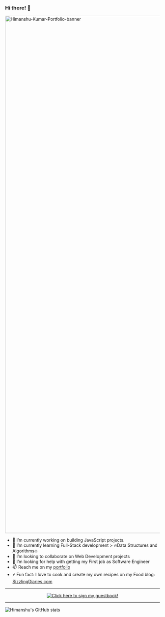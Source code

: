 ### Hi there! 👋

<img width="1685" alt="Himanshu-Kumar-Portfolio-banner" src="https://user-images.githubusercontent.com/87880250/210894322-069b8c98-6f34-4d4d-9f84-ad40308a6492.png">



- 🔭 I’m currently working on building JavaScript projects.
- 🌱 I’m currently learning Full-Stack development > 🔥Data Structures and Algorithms🔥
- 👯 I’m looking to collaborate on Web Development projects
- 🤔 I’m looking for help with getting my First job as Software Engineer
- 📫 Reach me on my [portfolio](https://coderhimanshu.com/)
- ⚡ Fun fact: I love to cook and create my own recipes on my Food blog: [SizzlingDiaries.com](https://sizzlingdiaries.com/)

---

<p align="center">
  <a href="https://gist.github.com/coderhimanshu1/0f07b3cf78f57954e8a615dea1a94d29">
    <img src="https://gist.github.com/coderhimanshu1/0f07b3cf78f57954e8a615dea1a94d29#file-guestbook-gi)" alt="Click here to sign my guestbook!">
  </a>
</p>

<!-- ---

<img src="https://github-readme-stats.vercel.app/api/top-langs?username=himanshukumar30&layout=compact"/>
 -->
---


![Himanshu's GitHub stats](https://github-readme-stats.vercel.app/api?username=coderhimanshu1&theme=dark&show_icons=true)


<!-- [![Top Langs](https://github-readme-stats.vercel.app/api/top-langs/?username=himanshukumar30&layout=compact)](https://github.com/himanshukumar30/github-readme-stats) -->

<!--
**Himanshukumar30/Himanshukumar30** is a ✨ _special_ ✨ repository because its `README.md` (this file) appears on your GitHub profile.

Here are some ideas to get you started:

- 🔭 I’m currently working on ...
- 🌱 I’m currently learning ...
- 👯 I’m looking to collaborate on ...
- 🤔 I’m looking for help with ...
- 💬 Ask me about ...
- 📫 How to reach me: ...
- 😄 Pronouns: ...
- ⚡ Fun fact: ...
-->
